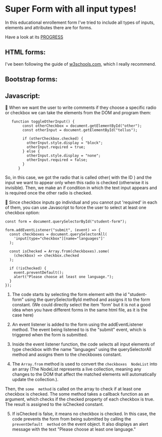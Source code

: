 # Super Form with all input types!

In this educational enrollement form I've tried to include all types of inputs, elements and attributes there are for forms.

Have a look at its [PROGRESS](https://vanesascode.github.io/super-form-css-bootstrap-javascript/)

## HTML forms:

I've been following the guide of [w3schools.com](https://www.w3schools.com/html/html_forms.asp), which I really recommend.

## Bootstrap forms:

## Javascript:

🔹 When we want the user to write comments if they choose a specific radio or checkbox we can take the elements from the DOM and program them: 

```
   function toggleOtherInput() {
        const otherCheckbox = document.getElementById("other");
        const otherInput = document.getElementById("tellus");

        if (otherCheckbox.checked) {
          otherInput.style.display = "block";
          otherInput.required = true;
        } else {
          otherInput.style.display = "none";
          otherInput.required = false;
        }
      }
```
So, in this case, we got the radio that is called other( with the ID ) and the input we want to appear only when this radio is checked (otherwise it is invisible). Then, we make an if condition in which the text input appears and is required once the other radio is checked. 

🔹 Since checkbox inputs go individual and you cannot put 'required' in each of them, you can use Javascript to force the user to select at least one checkbox option: 

```
const form = document.querySelectorById("student-form");

form.addEventListener("submit", (event) => {
  const checkboxes = document.querySelectorAll(
    'input[type="checkbox"][name="languages"]'
  );

  const isChecked = Array.from(checkboxes).some(
    (checkbox) => checkbox.checked
  );

  if (!isChecked) {
    event.preventDefault(); 
    alert("Please choose at least one language.");
  }
});
``` 
1. The code starts by selecting the form element with the id "student-form" using the querySelectorById method and assigns it to the form constant. (We could directly select the item 'form' but it is not a good idea when you have different forms in the same html file, as it is the case here)

2. An event listener is added to the form using the  addEventListener  method. The event being listened to is the "submit" event, which is triggered when the form is submitted. 

3. Inside the event listener function, the code selects all input elements of type checkbox with the name "languages" using the  querySelectorAll  method and assigns them to the  checkboxes  constant. 

4. The  `Array.from`  method is used to convert the  `checkboxes  NodeList` into an array (The NodeList represents a live collection, meaning any changes to the DOM that affect the matched elements will automatically update the collection.).

Then, the  `some  method` is called on the array to check if at least one checkbox is checked. The  some  method takes a callback function as an argument, which checks if the  checked  property of each checkbox is true. The result is assigned to the  isChecked  constant. 

5. If  isChecked  is false, it means no checkbox is checked. In this case, the code prevents the form from being submitted by calling the  `preventDefault  method` on the  event  object. It also displays an alert message with the text "Please choose at least one language."
